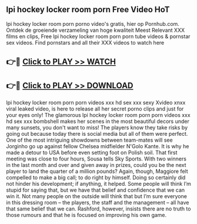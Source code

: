## lpi hockey locker room porn Free Video HoT 

lpi hockey locker room porn porno video's gratis, hier op Pornhub.com. Ontdek de groeiende verzameling van hoge kwaliteit Meest Relevant XXX films en clips,
Free lpi hockey locker room porn porn tube videos & pornstar sex videos. Find pornstars and all their XXX videos to watch here


## 👉🔴 [Click to PLAY >> WATCH](http://us.freeplayer.one?title=lpi_hockey_locker_room_porn&ref=16D)

## 👉🔴 [Click to PLAY >> DOWNLOAD](http://us.freeplayer.one?title=lpi_hockey_locker_room_porn&ref=16D)


lpi hockey locker room porn porn videos xxx hd sex xxx sexy Xvideo xnxx viral leaked video, is here to release all her secret porno clips and just for your eyes only! The glamorous lpi hockey locker room porn porn videos xxx hd sex xxx bombshell makes her scenes in the most beautiful decors under many sunsets, you don't want to miss! The players know they take risks by going out because today there is social media but all of them were perfect. One of the most intriguing showdowns between team-mates will see Jorginho go up against fellow Chelsea midfielder N'Golo Kante. It is why he made a detour to USA before even setting foot on Polish soil. That first meeting was close to four hours, Sousa tells Sky Sports. With two winners in the last month and over and given away in prizes, could you be the next player to land the quarter of a million pounds? Again, though, Maggiore felt compelled to make a big call; to do right by himself. Doing so certainly did not hinder his development; if anything, it helped. Some people will think I’m stupid for saying that, but we have that belief and confidence that we can win it. Not many people on the outside will think that but I’m sure everyone in this dressing room – the players, the staff and the management – all have that same belief that we can. Rashford, however, insists there are no truth to those rumours and that he is focused on improving his own game.